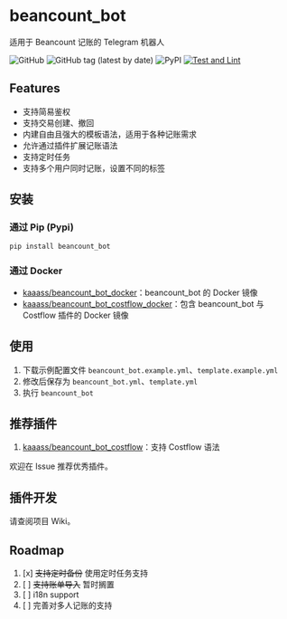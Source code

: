 # beancount_bot

适用于 Beancount 记账的 Telegram 机器人

![GitHub](https://img.shields.io/github/license/kaaass/beancount_bot)
![GitHub tag (latest by date)](https://img.shields.io/github/v/tag/kaaass/beancount_bot?color=green&label=version)
![PyPI](https://img.shields.io/pypi/v/beancount_bot)
[![Test and Lint](https://github.com/kaaass/beancount_bot/actions/workflows/test-with-lint.yml/badge.svg?branch=master)](https://github.com/kaaass/beancount_bot/actions/workflows/test-with-lint.yml)

## Features

- 支持简易鉴权
- 支持交易创建、撤回
- 内建自由且强大的模板语法，适用于各种记账需求
- 允许通过插件扩展记账语法
- 支持定时任务
- 支持多个用户同时记账，设置不同的标签

## 安装

### 通过 Pip (Pypi)

```shell
pip install beancount_bot
```

### 通过 Docker

- [kaaass/beancount_bot_docker](https://github.com/kaaass/beancount_bot_docker)：beancount_bot 的 Docker 镜像
- [kaaass/beancount_bot_costflow_docker](https://github.com/kaaass/beancount_bot_costflow_docker)：包含 beancount_bot 与 Costflow 插件的 Docker 镜像

## 使用

1. 下载示例配置文件 `beancount_bot.example.yml`、`template.example.yml`
2. 修改后保存为 `beancount_bot.yml`、`template.yml`
3. 执行 `beancount_bot`

## 推荐插件

1. [kaaass/beancount_bot_costflow](https://github.com/kaaass/beancount_bot_costflow)：支持 Costflow 语法

欢迎在 Issue 推荐优秀插件。

## 插件开发

请查阅项目 Wiki。

## Roadmap

1. [x] ~~支持定时备份~~ 使用定时任务支持
2. [ ] ~~支持账单导入~~ 暂时搁置
3. [ ] i18n support
4. [ ] 完善对多人记账的支持
